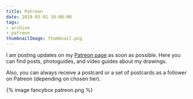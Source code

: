 ```yaml
---
title: Patreon
date: 2019-03-01 10:00:00
tags:
- archive
- patreon
thumbnailImage: thumbnail.png
---
```


I am posting updates on my [Patreon page](https://www.patreon.com/sacret) as soon as possible. Here you can find posts, photoguides, and video guides about my drawings.
<!-- more -->
Also, you can always receive a postcard or a set of postcards as a follower on Patreon (depending on chosen tier).

{% image fancybox patreon.png %}
